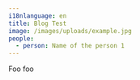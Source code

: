 ```yaml
---
i18nlanguage: en
title: Blog Test
image: /images/uploads/example.jpg
people:
  - person: Name of the person 1
---
```

Foo foo
